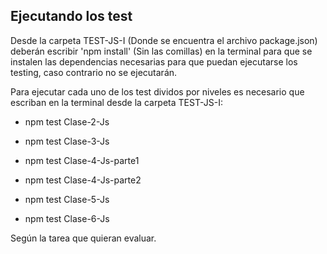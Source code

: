 ## Ejecutando los test

Desde la carpeta TEST-JS-I (Donde se encuentra el archivo package.json) deberán escribir 'npm install' (Sin las comillas) en la terminal para que se instalen las dependencias necesarias para que puedan ejecutarse los testing, caso contrario no se ejecutarán.

Para ejecutar cada uno de los test dividos por niveles es necesario que escriban en la terminal desde la carpeta TEST-JS-I:

* npm test Clase-2-Js

* npm test Clase-3-Js

* npm test Clase-4-Js-parte1

* npm test Clase-4-Js-parte2

* npm test Clase-5-Js

* npm test Clase-6-Js

Según la tarea que quieran evaluar.